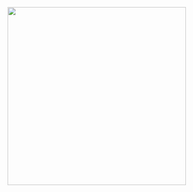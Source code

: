 <p align="center"> <img width="405lt="schermata 2017-11-24 alle 23 47 11" src="https://user-images.githubusercontent.com/43243596/45544717-664f5080-b818-11e8-9191-c155f2c05fb6.png"></p>


